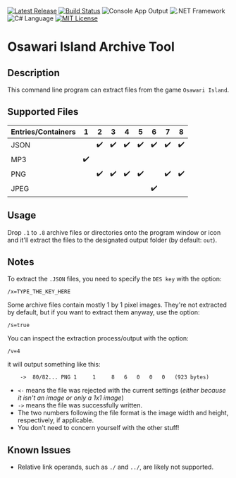[![Latest Release](https://img.shields.io/badge/version-1.6.0-brightgreen.svg)](../../../Ash.OIUtils/releases) [![Build Status](https://travis-ci.org/MillenniumWarAigis/Ash.OIUtils.svg?branch=master)](https://travis-ci.org/MillenniumWarAigis/Ash.OIUtils) ![Console App Output](https://img.shields.io/badge/output-console_app-green.svg) ![.NET Framework](https://img.shields.io/badge/%2ENET_framework-4%2E5%2E2-green.svg) ![C# Language](https://img.shields.io/badge/language-C%23-yellow.svg) [![MIT License](https://img.shields.io/badge/license-MIT-blue.svg)](LICENSE.md)

# Osawari Island Archive Tool

## Description

This command line program can extract files from the game `Osawari Island`.

## Supported Files

| Entries/Containers | 1                  | 2                  | 3                  | 4                  | 5                  | 6                  | 7                  | 8                  |
|--------------------|--------------------|--------------------|--------------------|--------------------|--------------------|--------------------|--------------------|--------------------|
| JSON               |                    | :heavy_check_mark: | :heavy_check_mark: | :heavy_check_mark: | :heavy_check_mark: | :heavy_check_mark: | :heavy_check_mark: | :heavy_check_mark: |
| MP3                | :heavy_check_mark: |                    |                    |                    |                    |                    |                    |                    |
| PNG                |                    | :heavy_check_mark: | :heavy_check_mark: | :heavy_check_mark: | :heavy_check_mark: |                    | :heavy_check_mark: | :heavy_check_mark: |
| JPEG               |                    |                    |                    |                    |                    | :heavy_check_mark: |                    |                    |

## Usage

Drop `.1` to `.8` archive files or directories onto the program window or icon and it'll extract the files to the designated output folder (by default: `out`).

## Notes

To extract the `.JSON` files, you need to specify the `DES key` with the option:

```console
/x=TYPE_THE_KEY_HERE
```

Some archive files contain mostly 1 by 1 pixel images. They're not extracted by default, but if you want to extract them anyway, use the option:

```console
/s=true
```

You can inspect the extraction process/output with the option:

```console
/v=4
```

it will output something like this:

```console
    ->  80/82... PNG 1     1     8   6   0   0   0   (923 bytes)
```

- `<-` means the file was rejected with the current settings (*either because it isn't an image or only a 1x1 image*)
- `->` means the file was successfully written.
- The two numbers following the file format is the image width and height, respectively, if applicable.
- You don't need to concern yourself with the other stuff!

## Known Issues

- Relative link operands, such as `./` and `../`, are likely not supported.
